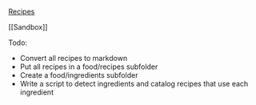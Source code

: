 [Recipes](/wiki/Recipes.md)

[[Sandbox]]

Todo:

* Convert all recipes to markdown
* Put all recipes in a food/recipes subfolder
* Create a food/ingredients subfolder
* Write a script to detect ingredients and catalog recipes that use each ingredient
